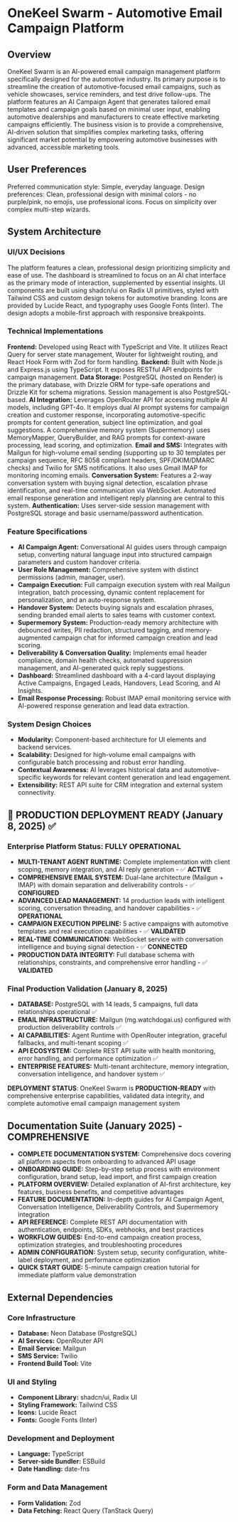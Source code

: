 # OneKeel Swarm - Automotive Email Campaign Platform

## Overview
OneKeel Swarm is an AI-powered email campaign management platform specifically designed for the automotive industry. Its primary purpose is to streamline the creation of automotive-focused email campaigns, such as vehicle showcases, service reminders, and test drive follow-ups. The platform features an AI Campaign Agent that generates tailored email templates and campaign goals based on minimal user input, enabling automotive dealerships and manufacturers to create effective marketing campaigns efficiently. The business vision is to provide a comprehensive, AI-driven solution that simplifies complex marketing tasks, offering significant market potential by empowering automotive businesses with advanced, accessible marketing tools.

## User Preferences
Preferred communication style: Simple, everyday language.
Design preferences: Clean, professional design with minimal colors - no purple/pink, no emojis, use professional icons. Focus on simplicity over complex multi-step wizards.

## System Architecture

### UI/UX Decisions
The platform features a clean, professional design prioritizing simplicity and ease of use. The dashboard is streamlined to focus on an AI chat interface as the primary mode of interaction, supplemented by essential insights. UI components are built using shadcn/ui on Radix UI primitives, styled with Tailwind CSS and custom design tokens for automotive branding. Icons are provided by Lucide React, and typography uses Google Fonts (Inter). The design adopts a mobile-first approach with responsive breakpoints.

### Technical Implementations
**Frontend:** Developed using React with TypeScript and Vite. It utilizes React Query for server state management, Wouter for lightweight routing, and React Hook Form with Zod for form handling.
**Backend:** Built with Node.js and Express.js using TypeScript. It exposes RESTful API endpoints for campaign management.
**Data Storage:** PostgreSQL (hosted on Render) is the primary database, with Drizzle ORM for type-safe operations and Drizzle Kit for schema migrations. Session management is also PostgreSQL-based.
**AI Integration:** Leverages OpenRouter API for accessing multiple AI models, including GPT-4o. It employs dual AI prompt systems for campaign creation and customer response, incorporating automotive-specific prompts for content generation, subject line optimization, and goal suggestions. A comprehensive memory system (Supermemory) uses MemoryMapper, QueryBuilder, and RAG prompts for context-aware processing, lead scoring, and optimization.
**Email and SMS:** Integrates with Mailgun for high-volume email sending (supporting up to 30 templates per campaign sequence, RFC 8058 compliant headers, SPF/DKIM/DMARC checks) and Twilio for SMS notifications. It also uses Gmail IMAP for monitoring incoming emails.
**Conversation System:** Features a 2-way conversation system with buying signal detection, escalation phrase identification, and real-time communication via WebSocket. Automated email response generation and intelligent reply planning are central to this system.
**Authentication:** Uses server-side session management with PostgreSQL storage and basic username/password authentication.

### Feature Specifications
- **AI Campaign Agent:** Conversational AI guides users through campaign setup, converting natural language input into structured campaign parameters and custom handover criteria.
- **User Role Management:** Comprehensive system with distinct permissions (admin, manager, user).
- **Campaign Execution:** Full campaign execution system with real Mailgun integration, batch processing, dynamic content replacement for personalization, and an auto-response system.
- **Handover System:** Detects buying signals and escalation phrases, sending branded email alerts to sales teams with customer context.
- **Supermemory System:** Production-ready memory architecture with debounced writes, PII redaction, structured tagging, and memory-augmented campaign chat for informed campaign creation and lead scoring.
- **Deliverability & Conversation Quality:** Implements email header compliance, domain health checks, automated suppression management, and AI-generated quick reply suggestions.
- **Dashboard:** Streamlined dashboard with a 4-card layout displaying Active Campaigns, Engaged Leads, Handovers, Lead Scoring, and AI Insights.
- **Email Response Processing:** Robust IMAP email monitoring service with AI-powered response generation and lead data extraction.

### System Design Choices
- **Modularity:** Component-based architecture for UI elements and backend services.
- **Scalability:** Designed for high-volume email campaigns with configurable batch processing and robust error handling.
- **Contextual Awareness:** AI leverages historical data and automotive-specific keywords for relevant content generation and lead engagement.
- **Extensibility:** REST API suite for CRM integration and external system connectivity.

## 🚀 PRODUCTION DEPLOYMENT READY (January 8, 2025) ✅

### Enterprise Platform Status: **FULLY OPERATIONAL**
- **MULTI-TENANT AGENT RUNTIME:** Complete implementation with client scoping, memory integration, and AI reply generation - ✅ **ACTIVE**
- **COMPREHENSIVE EMAIL SYSTEM:** Dual-lane architecture (Mailgun + IMAP) with domain separation and deliverability controls - ✅ **CONFIGURED**
- **ADVANCED LEAD MANAGEMENT:** 14 production leads with intelligent scoring, conversation threading, and handover capabilities - ✅ **OPERATIONAL**
- **CAMPAIGN EXECUTION PIPELINE:** 5 active campaigns with automotive templates and real execution capabilities - ✅ **VALIDATED**
- **REAL-TIME COMMUNICATION:** WebSocket service with conversation intelligence and buying signal detection - ✅ **CONNECTED**
- **PRODUCTION DATA INTEGRITY:** Full database schema with relationships, constraints, and comprehensive error handling - ✅ **VALIDATED**

### Final Production Validation (January 8, 2025)
- **DATABASE:** PostgreSQL with 14 leads, 5 campaigns, full data relationships operational ✅
- **EMAIL INFRASTRUCTURE:** Mailgun (mg.watchdogai.us) configured with production deliverability controls ✅
- **AI CAPABILITIES:** Agent Runtime with OpenRouter integration, graceful fallbacks, and multi-tenant scoping ✅
- **API ECOSYSTEM:** Complete REST API suite with health monitoring, error handling, and performance optimization ✅
- **ENTERPRISE FEATURES:** Multi-tenant architecture, memory integration, conversation intelligence, and handover system ✅

**DEPLOYMENT STATUS**: OneKeel Swarm is **PRODUCTION-READY** with comprehensive enterprise capabilities, validated data integrity, and complete automotive email campaign management system

## Documentation Suite (January 2025) - COMPREHENSIVE
- **COMPLETE DOCUMENTATION SYSTEM:** Comprehensive docs covering all platform aspects from onboarding to advanced API usage
- **ONBOARDING GUIDE:** Step-by-step setup process with environment configuration, brand setup, lead import, and first campaign creation
- **PLATFORM OVERVIEW:** Detailed explanation of AI-first architecture, key features, business benefits, and competitive advantages
- **FEATURE DOCUMENTATION:** In-depth guides for AI Campaign Agent, Conversation Intelligence, Deliverability Controls, and Supermemory integration
- **API REFERENCE:** Complete REST API documentation with authentication, endpoints, SDKs, webhooks, and best practices
- **WORKFLOW GUIDES:** End-to-end campaign creation process, optimization strategies, and troubleshooting procedures
- **ADMIN CONFIGURATION:** System setup, security configuration, white-label deployment, and performance optimization
- **QUICK START GUIDE:** 5-minute campaign creation tutorial for immediate platform value demonstration

## External Dependencies

### Core Infrastructure
- **Database:** Neon Database (PostgreSQL)
- **AI Services:** OpenRouter API
- **Email Service:** Mailgun
- **SMS Service:** Twilio
- **Frontend Build Tool:** Vite

### UI and Styling
- **Component Library:** shadcn/ui, Radix UI
- **Styling Framework:** Tailwind CSS
- **Icons:** Lucide React
- **Fonts:** Google Fonts (Inter)

### Development and Deployment
- **Language:** TypeScript
- **Server-side Bundler:** ESBuild
- **Date Handling:** date-fns

### Form and Data Management
- **Form Validation:** Zod
- **Data Fetching:** React Query (TanStack Query)